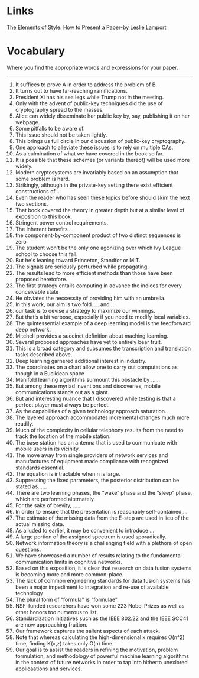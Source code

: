 # Links
[The Elements of Style](https://faculty.washington.edu/heagerty/Courses/b572/public/StrunkWhite.pdf).
[How to Present a Paper-by Leslie Lamport](https://www.microsoft.com/en-us/research/publication/how-to-present-a-paper/)
# Vocabulary
Where you find the appropriate words and expressions for your paper.

***
1. It suffices to prove A in order to address the problem of B.
2. It turns out to have far-reaching ramifications.
3. President Xi has his sea legs while Trump not in the meeting.
4. Only with the advent of public-key techniques did the use of cryptography spread to the masses.
5. Alice can widely disseminate her public key by, say, publishing it on her webpage.
6. Some pitfalls to be aware of.
7. This issue should not be taken lightly.
8. This brings us full circle in our discussion of public-key cryptography.
9. One approach to alleviate these issues is to rely on multiple CAs.
10. As a culmination of what we have covered in the book so far.
11. It is possible that these schemes (or variants thereof) will be used more widely.
12. Modern cryptosystems are invariably based on an assumption that some problem is hard.
13. Strikingly, although in the private-key setting there exist efficient constructions of...
14. Even the reader who has seen these topics before should skim the next two sections.
15. That book covered the theory in greater depth but at a similar level of exposition to this book.
16. Stringent power control requirements.
17. The inherent benefits ...
18. the component-by-component product of two distinct sequences is zero
19. The student won't be the only one agonizing over which Ivy League school to choose this fall.
20. But he's leaning toward Princeton, Standfor or MIT.
21. The signals are seriously perturbed while propagating.
22. The results lead to more efficient methods than those have been proposed heretofore.
23. The first strategy entails computing in advance the indices for every conceivable state
24. He obviates the neccessity of providing him with an umbrella.
25. In this work, our aim is two fold. ... and ...
26. our task is to devise a strategy to maximize our winnings.
27. But that’s a bit verbose, especially if you need to modify local variables. 
28. The quintessential example of a deep learning model is the feedforward deep network.
29. Mitchell provides a succinct definition about maching learning.
30. Several proposed approaches have yet to entirely bear fruit.
31. This is a broad category and subsumes the transcription and translation tasks described above.
32. Deep learning garnered additional interest in industry.
33. The coordinates on a chart allow one to carry out computations as though in a Euclidean space
34. Manifold learning algorithms surmount this obstacle by ......
35. But among these myriad inventions and discoveries, mobile communications stands out as a giant.
36. But and interesting nuance that I discovered while testing is that a perfect player must always be perfect.
37. As the capabilities of a given technology approach saturation.
38. The layered approach accommodates incremental changes much more readily.
39. Much of the complexity in cellular telephony results from the need to track the location of the mobile station.
40. The base station has an antenna that is used to communicate with mobile users in its vicinity.
41. The move away from single providers of network services and manufactures of equipment made compliance with recognized standards essential.
42. The equation is intractable when n is large.
43. Suppressing the fixed parameters, the posterior distribution can be stated as......
44. There are two learning phases, the “wake” phase and the “sleep” phase, which are performed alternately.
45. For the sake of brevity, ......
46. In order to ensure that the presentation is reasonably self-contained,...
47. The estimate of the missing data from the E-step are used in lieu of the actual missing data.
48. As alluded to earlier, it may be convenient to introduce ...
49. A large portion of the assigned spectrum is used sporadically.
50. Network information theory is a challenging field with a plethora of open questions.
51. We have showcased a number of results relating to the fundamental communication limits in cognitive networks.
52. Based on this exposition, it is clear that research on data fusion systems is becoming more and more common-place.
53. The lack of common engineering standards for data fusion systems has been a major impediment to integration and re-use of available technology
54. The plural form of "formula" is "formulae".
55. NSF-funded researchers have won some 223 Nobel Prizes as well as other honors too numerous to list.
56. Standardization initiatives such as the IEEE 802.22 and the IEEE SCC41 are now approaching fruition.
57. Our framework captures the salient aspects of each attack.
58. Note that whereas calculating the high-dimensional x requires O(n^2) time, finding K(x,z) takes only O(n) time.
59. Our goal is to assist the readers in refining the motivation, problem formulation, and methodology of powerful machine learning algorithms in the context of future networks in order to tap into hitherto unexlored applicaations and services.
